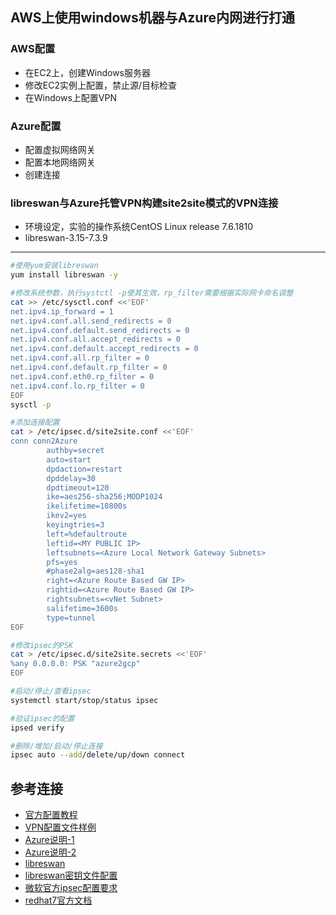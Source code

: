 ## AWS上使用windows机器与Azure内网进行打通
### AWS配置
- 在EC2上，创建Windows服务器
- 修改EC2实例上配置，禁止源/目标检查
- 在Windows上配置VPN
### Azure配置
- 配置虚拟网络网关
- 配置本地网络网关
- 创建连接

### libreswan与Azure托管VPN构建site2site模式的VPN连接
* 环境设定，实验的操作系统CentOS Linux release 7.6.1810
* libreswan-3.15-7.3.9
---
```bash
#使用yum安装libreswan
yum install libreswan -y

#修改系统参数，执行systctl -p使其生效，rp_filter需要根据实际网卡命名调整
cat >> /etc/sysctl.conf <<'EOF'
net.ipv4.ip_forward = 1
net.ipv4.conf.all.send_redirects = 0
net.ipv4.conf.default.send_redirects = 0
net.ipv4.conf.all.accept_redirects = 0
net.ipv4.conf.default.accept_redirects = 0
net.ipv4.conf.all.rp_filter = 0
net.ipv4.conf.default.rp_filter = 0
net.ipv4.conf.eth0.rp_filter = 0
net.ipv4.conf.lo.rp_filter = 0
EOF
sysctl -p

#添加连接配置
cat > /etc/ipsec.d/site2site.conf <<'EOF'
conn conn2Azure
        authby=secret
        auto=start
        dpdaction=restart
        dpddelay=30
        dpdtimeout=120
        ike=aes256-sha256;MODP1024
        ikelifetime=10800s
        ikev2=yes
        keyingtries=3
        left=%defaultroute
        leftid=<MY PUBLIC IP>
        leftsubnets=<Azure Local Network Gateway Subnets>
        pfs=yes
        #phase2alg=aes128-sha1
        right=<Azure Route Based GW IP>
        rightid=<Azure Route Based GW IP>
        rightsubnets=<vNet Subnet>
        salifetime=3600s
        type=tunnel
EOF

#修改ipsec的PSK
cat > /etc/ipsec.d/site2site.secrets <<'EOF'
%any 0.0.0.0: PSK "azure2gcp"
EOF

#启动/停止/查看ipsec
systemctl start/stop/status ipsec

#验证ipsec的配置
ipsed verify

#删除/增加/启动/停止连接
ipsec auto --add/delete/up/down connect
```
## 参考连接
* [官方配置教程](https://techcommunity.microsoft.com/t5/ITOps-Talk-Blog/Step-By-Step-Connect-your-AWS-and-Azure-environments-with-a-VPN/ba-p/339211)
* [VPN配置文件样例](https://github.com/Azure/Azure-vpn-config-samples/blob/master/Openswan/ipsec.conf)
* [Azure说明-1](https://docs.azure.cn/zh-cn/vpn-gateway/vpn-gateway-about-vpn-gateway-settings#vpntype)
* [Azure说明-2](https://docs.azure.cn/zh-cn/articles/azure-operations-guide/virtual-network/aog-virtual-network-howto-connect-routebased-vpn-and-policybased-vpn)
* [libreswan](https://libreswan.org/wiki/Microsoft_Azure_configuration)
* [libreswan密钥文件配置](https://libreswan.org/man/ipsec.secrets.5.html)
* [微软官方ipsec配置要求](https://docs.microsoft.com/en-us/azure/vpn-gateway/vpn-gateway-about-vpn-devices)
* [redhat7官方文档](https://access.redhat.com/documentation/zh-cn/red_hat_enterprise_linux/7/html/security_guide/sec-Securing_Virtual_Private_Networks#sec-Host-To-Host_VPN_Using_Libreswan)